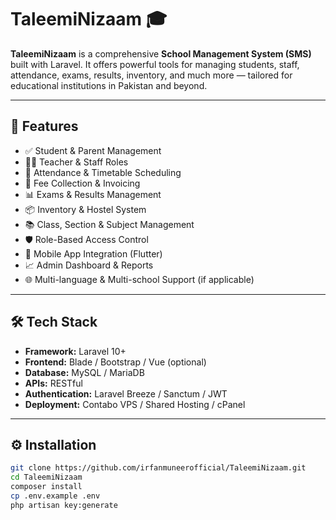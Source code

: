 # TaleemiNizaam 🎓

**TaleemiNizaam** is a comprehensive **School Management System (SMS)** built with Laravel. It offers powerful tools for managing students, staff, attendance, exams, results, inventory, and much more — tailored for educational institutions in Pakistan and beyond.

---

## 🚀 Features

- ✅ Student & Parent Management  
- 🧑‍🏫 Teacher & Staff Roles  
- 📆 Attendance & Timetable Scheduling  
- 🧾 Fee Collection & Invoicing  
- 📊 Exams & Results Management  
- 📦 Inventory & Hostel System  
- 📚 Class, Section & Subject Management  
- 🛡️ Role-Based Access Control  
- 📱 Mobile App Integration (Flutter)  
- 📈 Admin Dashboard & Reports  
- 🌐 Multi-language & Multi-school Support (if applicable)

---

## 🛠️ Tech Stack

- **Framework:** Laravel 10+
- **Frontend:** Blade / Bootstrap / Vue (optional)
- **Database:** MySQL / MariaDB
- **APIs:** RESTful
- **Authentication:** Laravel Breeze / Sanctum / JWT
- **Deployment:** Contabo VPS / Shared Hosting / cPanel

---

## ⚙️ Installation

```bash
git clone https://github.com/irfanmuneerofficial/TaleemiNizaam.git
cd TaleemiNizaam
composer install
cp .env.example .env
php artisan key:generate

